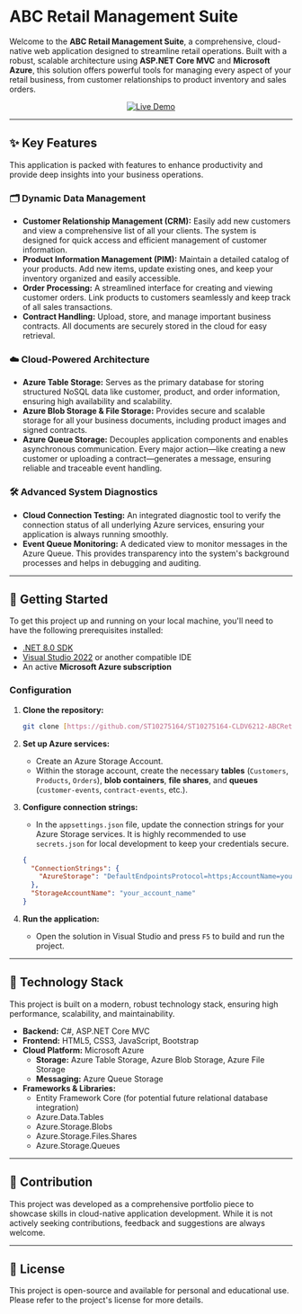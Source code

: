 # ABC Retail Management Suite


Welcome to the **ABC Retail Management Suite**, a comprehensive, cloud-native web application designed to streamline retail operations. Built with a robust, scalable architecture using **ASP.NET Core MVC** and **Microsoft Azure**, this solution offers powerful tools for managing every aspect of your retail business, from customer relationships to product inventory and sales orders.

<p align="center">
  <a href="https://st10275164.azurewebsites.net" target="_blank">
    <img src="https://img.shields.io/badge/Live-Demo-blue.svg?style=for-the-badge&logo=microsoft-azure" alt="Live Demo">
  </a>
</p>

---

## ✨ Key Features

This application is packed with features to enhance productivity and provide deep insights into your business operations.

### 🗂️ **Dynamic Data Management**

-   **Customer Relationship Management (CRM):** Easily add new customers and view a comprehensive list of all your clients. The system is designed for quick access and efficient management of customer information.
-   **Product Information Management (PIM):** Maintain a detailed catalog of your products. Add new items, update existing ones, and keep your inventory organized and easily accessible.
-   **Order Processing:** A streamlined interface for creating and viewing customer orders. Link products to customers seamlessly and keep track of all sales transactions.
-   **Contract Handling:** Upload, store, and manage important business contracts. All documents are securely stored in the cloud for easy retrieval.

### ☁️ **Cloud-Powered Architecture**

-   **Azure Table Storage:** Serves as the primary database for storing structured NoSQL data like customer, product, and order information, ensuring high availability and scalability.
-   **Azure Blob Storage & File Storage:** Provides secure and scalable storage for all your business documents, including product images and signed contracts.
-   **Azure Queue Storage:** Decouples application components and enables asynchronous communication. Every major action—like creating a new customer or uploading a contract—generates a message, ensuring reliable and traceable event handling.

### 🛠️ **Advanced System Diagnostics**

-   **Cloud Connection Testing:** An integrated diagnostic tool to verify the connection status of all underlying Azure services, ensuring your application is always running smoothly.
-   **Event Queue Monitoring:** A dedicated view to monitor messages in the Azure Queue. This provides transparency into the system's background processes and helps in debugging and auditing.

---

## 🚀 Getting Started

To get this project up and running on your local machine, you'll need to have the following prerequisites installed:

-   [.NET 8.0 SDK](https://dotnet.microsoft.com/download/dotnet/8.0)
-   [Visual Studio 2022](https://visualstudio.microsoft.com/) or another compatible IDE
-   An active **Microsoft Azure subscription**

### **Configuration**

1.  **Clone the repository:**
    ```bash
    git clone [https://github.com/ST10275164/ST10275164-CLDV6212-ABCRetail.git](https://github.com/ST10275164/ST10275164-CLDV6212-ABCRetail.git)
    ```
2.  **Set up Azure services:**
    -   Create an Azure Storage Account.
    -   Within the storage account, create the necessary **tables** (`Customers`, `Products`, `Orders`), **blob containers**, **file shares**, and **queues** (`customer-events`, `contract-events`, etc.).
3.  **Configure connection strings:**
    -   In the `appsettings.json` file, update the connection strings for your Azure Storage services. It is highly recommended to use `secrets.json` for local development to keep your credentials secure.

    ```json
    {
      "ConnectionStrings": {
        "AzureStorage": "DefaultEndpointsProtocol=https;AccountName=your_account_name;AccountKey=your_account_key;EndpointSuffix=core.windows.net"
      },
      "StorageAccountName": "your_account_name"
    }
    ```

4.  **Run the application:**
    -   Open the solution in Visual Studio and press `F5` to build and run the project.

---

## 🔧 Technology Stack

This project is built on a modern, robust technology stack, ensuring high performance, scalability, and maintainability.

-   **Backend:** C#, ASP.NET Core MVC
-   **Frontend:** HTML5, CSS3, JavaScript, Bootstrap
-   **Cloud Platform:** Microsoft Azure
    -   **Storage:** Azure Table Storage, Azure Blob Storage, Azure File Storage
    -   **Messaging:** Azure Queue Storage
-   **Frameworks & Libraries:**
    -   Entity Framework Core (for potential future relational database integration)
    -   Azure.Data.Tables
    -   Azure.Storage.Blobs
    -   Azure.Storage.Files.Shares
    -   Azure.Storage.Queues


---

## 🤝 Contribution

This project was developed as a comprehensive portfolio piece to showcase skills in cloud-native application development. While it is not actively seeking contributions, feedback and suggestions are always welcome.

---

## 📜 License

This project is open-source and available for personal and educational use. Please refer to the project's license for more details.
